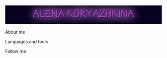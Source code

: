 ![Header](https://github.com/A-krzhk/A-krzhk/blob/main/assets/NameGif.gif)

About me

Languages and tools

Follow me
